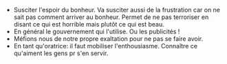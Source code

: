 
- Susciter l'espoir du bonheur. Va susciter aussi de la frustration car on ne sait pas comment arriver au bonheur. Permet de ne pas terroriser en disant ce qui est horrible mais plutôt ce qui est beau. 
- En général le gouvernement qui l'utilise. Ou les publicités ! 
- Méfions nous de notre propre exaltation pour ne pas se faire avoir. 
- En tant qu'oratrice: il faut mobiliser l'enthousiasme. Connaître ce qu'aiment les gens pr s'en servir. 
